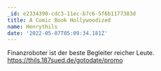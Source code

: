 ```yaml
---
_id: e2334390-cdc3-11ec-b7c6-5f6b1177383d
title: A Comic Book Hollywoodized
name: Henrythils
date: '2022-05-07T05:09:34.181Z'
---
```

Finanzroboter ist der beste Begleiter reicher Leute. https://thils.187sued.de/gotodate/promo
